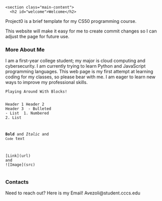 <body>

    <section class="main-content">
      <h2 id="welcome">Welcome</h2>

<p>Project0 is a brief template for my CS50 programming course.</p>

<p>This website will make it easy for me to create commit changes so I can adjust the page for future use.</p>

<h3 id="markdown">More About Me</h3>

<p>I am a first-year college student; my major is cloud computing and cybersecurity. I am currently trying to learn Python and JavaScript programming languages. This web page is my first attempt at learning coding for my classes, so please bear with me.  I am eager to learn new ways to improve my professional skills. </p>

<div class="language-markdown highlighter-rouge"><div class="highlight"><pre class="highlight"><code>Playing Around With Blocks!

<span class="gh">Header 1</span>
<span class="gu">Header 2</span>
<span class="gu">Header 3</span>
<span class="p">
-</span> Bulleted
<span class="p">-</span> List
<span class="p">
1.</span> Numbered
<span class="p">2.</span> List

<span class="gs">**Bold**</span> and _Italic_ and <span class="sb">`Code`</span> text

<span class="p">[</span><span class="nv">Link</span><span class="p">](</span><span class="sx">url</span><span class="p">)</span> and !<span class="p">[</span><span class="nv">Image</span><span class="p">](</span><span class="sx">src</span><span class="p">)</span>
</code></pre></div></div>

<h3 id="support-or-contact">Contacts</h3>

<p>Need to reach out? Here is my Email! Avezoli@student.cccs.edu </p>
